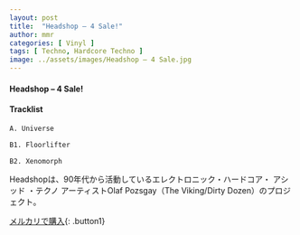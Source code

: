 ```yaml
---
layout: post
title:  "Headshop – 4 Sale!"
author: mmr
categories: [ Vinyl ]
tags: [ Techno, Hardcore Techno ]
image: ../assets/images/Headshop – 4 Sale.jpg
---
```


#### Headshop – 4 Sale!

#### Tracklist
```md
A. Universe

B1. Floorlifter

B2. Xenomorph
```

Headshopは、90年代から活動しているエレクトロニック・ハードコア・ アシッド ・テクノ アーティストOlaf Pozsgay（The Viking/Dirty Dozen）のプロジェクト。


[メルカリで購入](https://jp.mercari.com/item/m61217798776){: .button1}


